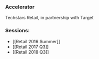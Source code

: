 
### Accelerator
Techstars Retail, in partnership with Target
 
### Sessions: 
- [[Retail 2016 Summer]]
- [[Retail 2017 Q3]]
- [[Retail 2018 Q3]]


